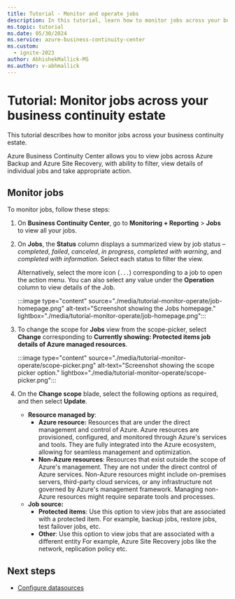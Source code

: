 ```yaml
---
title: Tutorial - Monitor and operate jobs
description: In this tutorial, learn how to monitor jobs across your business continuity estate using Azure Business Continuity Center.
ms.topic: tutorial
ms.date: 05/30/2024
ms.service: azure-business-continuity-center
ms.custom:
  - ignite-2023
author: AbhishekMallick-MS
ms.author: v-abhmallick
---
```


# Tutorial: Monitor jobs across your business continuity estate

This tutorial describes how to monitor jobs across your business continuity estate.

Azure Business Continuity Center allows you to view jobs across Azure Backup and Azure Site Recovery, with ability to filter, view details of individual jobs and take appropriate action. 

## Monitor jobs

To monitor jobs, follow these steps:

1. On **Business Continuity Center**, go to **Monitoring + Reporting** > **Jobs** to view all your jobs. 
1. On **Jobs**, the **Status** column displays a summarized view by job status – *completed*, *failed*, *canceled*, *in progress*, *completed with warning*, and *completed with information*. Select each status to filter the view.

    Alternatively, select the more icon (`...`) corresponding to a job to open the action menu. You can also select any value under the **Operation** column to view details of the Job.  
   
    :::image type="content" source="./media/tutorial-monitor-operate/job-homepage.png" alt-text="Screenshot showing the Jobs homepage." lightbox="./media/tutorial-monitor-operate/job-homepage.png":::

1. To change the scope for **Jobs** view from the scope-picker, select **Change** corresponding to **Currently showing: Protected items job details of Azure managed resources**.

    :::image type="content" source="./media/tutorial-monitor-operate/scope-picker.png" alt-text="Screenshot showing the scope picker option." lightbox="./media/tutorial-monitor-operate/scope-picker.png":::

1. On the **Change scope** blade, select the following options as required, and then select **Update**.

   - **Resource managed by**:
     - **Azure resource:** Resources that are under the direct management and control of Azure. Azure resources are provisioned, configured, and monitored through Azure's services and tools. They are fully integrated into the Azure ecosystem, allowing for seamless management and optimization. 
     - **Non-Azure resources**: Resources that exist outside the scope of Azure's management. They are not under the direct control of Azure services. Non-Azure resources might include on-premises servers, third-party cloud services, or any infrastructure not governed by Azure's management framework. Managing non-Azure resources might require separate tools and processes. 
   - **Job source:**
     - **Protected items**: Use this option to view jobs that are associated with a protected item. For example, backup jobs, restore jobs, test failover jobs, etc. 
     - **Other**: Use this option to view jobs that are associated with a different entity For example, Azure Site Recovery jobs like the network, replication policy etc. 
        
## Next steps

- [Configure datasources](./tutorial-configure-protection-datasource.md)

 

